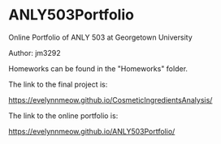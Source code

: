 # ANLY503Portfolio

Online Portfolio of ANLY 503 at Georgetown University

Author: jm3292

Homeworks can be found in the "Homeworks" folder.

The link to the final project is:

https://evelynnmeow.github.io/CosmeticIngredientsAnalysis/

The link to the online portfolio is:

https://evelynnmeow.github.io/ANLY503Portfolio/

